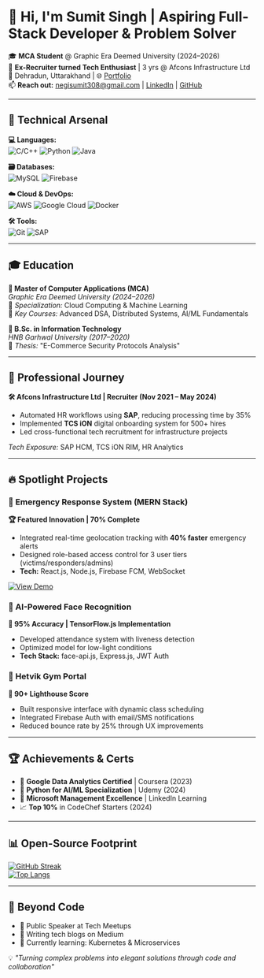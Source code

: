# 👋 Hi, I'm Sumit Singh | Aspiring Full-Stack Developer & Problem Solver

🎓 **MCA Student** @ Graphic Era Deemed University (2024–2026)  
💼 **Ex-Recruiter turned Tech Enthusiast** | 3 yrs @ Afcons Infrastructure Ltd  
📍 Dehradun, Uttarakhand | 🌐 [Portfolio](your-portfolio-link)  
📫 **Reach out:** negisumit308@gmail.com | [LinkedIn](https://linkedin.com/in/sumitnegi) | [GitHub](https://github.com/sumitnegii)

---

## 🚀 Technical Arsenal

**💻 Languages:**  
![C/C++](https://img.shields.io/badge/-C/C++-00599C?logo=c%2B%2B&logoColor=white) ![Python](https://img.shields.io/badge/-Python-3776AB?logo=python&logoColor=white) ![Java](https://img.shields.io/badge/Java-ED8B00?logo=openjdk&logoColor=white)

**🗃️ Databases:**  
![MySQL](https://img.shields.io/badge/-MySQL-4479A1?logo=mysql&logoColor=white) ![Firebase](https://img.shields.io/badge/-Firebase-FFCA28?logo=firebase&logoColor=black)

**☁️ Cloud & DevOps:**  
![AWS](https://img.shields.io/badge/-AWS-232F3E?logo=amazonaws) ![Google Cloud](https://img.shields.io/badge/Google_Cloud-4285F4?logo=googlecloud) ![Docker](https://img.shields.io/badge/-Docker-2496ED?logo=docker)

**🛠️ Tools:**  
![Git](https://img.shields.io/badge/-Git-F05032?logo=git) ![SAP](https://img.shields.io/badge/-SAP-0FAAFF?logo=sap)

---

## 🎓 Education

**📌 Master of Computer Applications (MCA)**  
*Graphic Era Deemed University (2024–2026)*  
🔹 *Specialization:* Cloud Computing & Machine Learning  
🔹 *Key Courses:* Advanced DSA, Distributed Systems, AI/ML Fundamentals  

**📌 B.Sc. in Information Technology**  
*HNB Garhwal University (2017–2020)*  
🔹 *Thesis:* "E-Commerce Security Protocols Analysis"

---

## 💼 Professional Journey

**🛠️ Afcons Infrastructure Ltd | Recruiter (Nov 2021 – May 2024)**  
- Automated HR workflows using **SAP**, reducing processing time by 35%  
- Implemented **TCS iON** digital onboarding system for 500+ hires  
- Led cross-functional tech recruitment for infrastructure projects  

*Tech Exposure:* SAP HCM, TCS iON RIM, HR Analytics

---

## 🔥 Spotlight Projects

### 🚨 Emergency Response System (MERN Stack)
**🏆 Featured Innovation | 70% Complete**  
- Integrated real-time geolocation tracking with **40% faster** emergency alerts  
- Designed role-based access control for 3 user tiers (victims/responders/admins)  
- **Tech:** React.js, Node.js, Firebase FCM, WebSocket  

[![View Demo](https://img.shields.io/badge/View-Demo-2CA5E0)](your-demo-link)

### 🤖 AI-Powered Face Recognition  
**🎯 95% Accuracy | TensorFlow.js Implementation**  
- Developed attendance system with liveness detection  
- Optimized model for low-light conditions  
- **Tech Stack:** face-api.js, Express.js, JWT Auth  

### 💪 Hetvik Gym Portal  
**🚀 90+ Lighthouse Score**  
- Built responsive interface with dynamic class scheduling  
- Integrated Firebase Auth with email/SMS notifications  
- Reduced bounce rate by 25% through UX improvements  

---

## 🏆 Achievements & Certs

- 🥇 **Google Data Analytics Certified** | Coursera (2023)  
- 🥈 **Python for AI/ML Specialization** | Udemy (2024)  
- 🏅 **Microsoft Management Excellence** | LinkedIn Learning  
- 📈 **Top 10%** in CodeChef Starters (2024)  

---

## 📊 Open-Source Footprint

[![GitHub Streak](https://streak-stats.demolab.com?user=sumitnegii&theme=radical)](https://git.io/streak-stats)  
[![Top Langs](https://github-readme-stats.vercel.app/api/top-langs/?username=sumitnegii&layout=compact&theme=radical)](https://github.com/sumitnegii)

---

## 🌟 Beyond Code

- 🎤 Public Speaker at Tech Meetups  
- 📝 Writing tech blogs on Medium  
- 🧠 Currently learning: Kubernetes & Microservices  

💡 *"Turning complex problems into elegant solutions through code and collaboration"*
